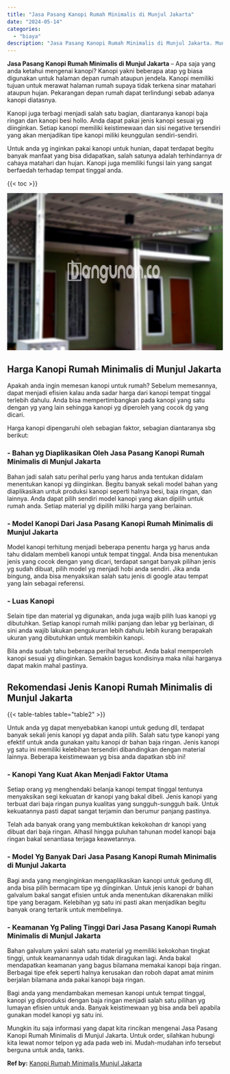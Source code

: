 ```yaml
---
title: "Jasa Pasang Kanopi Rumah Minimalis di Munjul Jakarta"
date: "2024-05-14"
categories: 
  - "biaya"
description: "Jasa Pasang Kanopi Rumah Minimalis di Munjul Jakarta. Mungkin itu saja informasi yang dapat kita rincikan mengenai Jasa Pasang Kanopi Rumah Minimalis di Munj..."
---
```


**Jasa Pasang Kanopi Rumah Minimalis di Munjul Jakarta** – Apa saja yang anda ketahui mengenai kanopi? Kanopi yakni beberapa atap yg biasa digunakan untuk halaman depan rumah ataupun jendela. Kanopi memiliki tujuan untuk merawat halaman rumah supaya tidak terkena sinar matahari ataupun hujan. Pekarangan depan rumah dapat terlindungi sebab adanya kanopi diatasnya.

Kanopi juga terbagi menjadi salah satu bagian, diantaranya kanopi baja ringan dan kanopi besi hollo. Anda dapat pakai jenis kanopi sesuai yg diinginkan. Setiap kanopi memiliki keistimewaan dan sisi negative tersendiri yang akan menjadikan tipe kanopi miliki keunggulan sendiri-sendiri.

Untuk anda yg inginkan pakai kanopi untuk hunian, dapat terdapat begitu banyak manfaat yang bisa didapatkan, salah satunya adalah terhindarnya dr cahaya matahari dan hujan. Kanopi juga memiliki fungsi lain yang sangat berfaedah terhadap tempat tinggal anda.

{{< toc >}}

![Jasa Pasang Kanopi Rumah Minimalis di Munjul Jakarta](/images/harga-kanopi-minimalis-31.png)

## Harga Kanopi Rumah Minimalis di Munjul Jakarta

Apakah anda ingin memesan kanopi untuk rumah? Sebelum memesannya, dapat menjadi efisien kalau anda sadar harga dari kanopi tempat tinggal terlebih dahulu. Anda bisa mempertimbangkan pada kanopi yang satu dengan yg yang lain sehingga kanopi yg diperoleh yang cocok dg yang dicari.

Harga kanopi dipengaruhi oleh sebagian faktor, sebagian diantaranya sbg berikut:

### \- Bahan yg Diaplikasikan Oleh Jasa Pasang Kanopi Rumah Minimalis di Munjul Jakarta

Bahan jadi salah satu perihal perlu yang harus anda tentukan didalam menentukan kanopi yg diinginkan. Begitu banyak sekali model bahan yang diaplikasikan untuk produksi kanopi seperti halnya besi, baja ringan, dan lainnya. Anda dapat pilih sendiri model kanopi yang akan dipilih untuk rumah anda. Setiap material yg dipilih miliki harga yang berlainan.

### \- Model Kanopi Dari Jasa Pasang Kanopi Rumah Minimalis di Munjul Jakarta

Model kanopi terhitung menjadi beberapa penentu harga yg harus anda tahu didalam membeli kanopi untuk tempat tinggal. Anda bisa menentukan jenis yang cocok dengan yang dicari, terdapat sangat banyak pilihan jenis yg sudah dibuat, pilih model yg menjadi hobi anda sendiri. Jika anda bingung, anda bisa menyaksikan salah satu jenis di google atau tempat yang lain sebagai referensi.

### \- Luas Kanopi

Selain tipe dan material yg digunakan, anda juga wajib pilih luas kanopi yg dibutuhkan. Setiap kanopi rumah miliki panjang dan lebar yg berlainan, di sini anda wajib lakukan pengukuran lebih dahulu lebih kurang berapakah ukuran yang dibutuhkan untuk membikin kanopi.

Bila anda sudah tahu beberapa perihal tersebut. Anda bakal memperoleh kanopi sesuai yg diinginkan. Semakin bagus kondisinya maka nilai harganya dapat makin mahal pastinya.

## Rekomendasi Jenis Kanopi Rumah Minimalis di Munjul Jakarta

{{< table-tables table="table2" >}}

Untuk anda yg dapat menyebabkan kanopi untuk gedung dll, terdapat banyak sekali jenis kanopi yg dapat anda pilih. Salah satu type kanopi yang efektif untuk anda gunakan yaitu kanopi dr bahan baja ringan. Jenis kanopi yg satu ini memiliki kelebihan tersendiri dibandingkan dengan material lainnya. Beberapa keistimewaan yg bisa anda dapatkan sbb ini!

### \- Kanopi Yang Kuat Akan Menjadi Faktor Utama

Setiap orang yg menghendaki belanja kanopi tempat tinggal tentunya menyaksikan segi kekuatan dr kanopi yang bakal dibeli. Jenis kanopi yang terbuat dari baja ringan punya kualitas yang sungguh-sungguh baik. Untuk kekuatannya pasti dapat sangat terjamin dan berumur panjang pastinya.

Telah ada banyak orang yang membuktikan kekokohan dr kanopi yang dibuat dari baja ringan. Alhasil hingga puluhan tahunan model kanopi baja ringan bakal senantiasa terjaga keawetannya.

### \- Model Yg Banyak Dari Jasa Pasang Kanopi Rumah Minimalis di Munjul Jakarta

Bagi anda yang menginginkan mengaplikasikan kanopi untuk gedung dll, anda bisa pilih bermacam tipe yg diinginkan. Untuk jenis kanopi dr bahan galvalum bakal sangat efisien untuk anda menentukan dikarenakan miliki tipe yang beragam. Kelebihan yg satu ini pasti akan menjadikan begitu banyak orang tertarik untuk membelinya.

### \- Keamanan Yg Paling Tinggi Dari Jasa Pasang Kanopi Rumah Minimalis di Munjul Jakarta

Bahan galvalum yakni salah satu material yg memiliki kekokohan tingkat tinggi, untuk keamanannya udah tidak diragukan lagi. Anda bakal mendapatkan keamanan yang bagus bilamana memakai kanopi baja ringan. Berbagai tipe efek seperti halnya kerusakan dan roboh dapat amat minim berjalan bilamana anda pakai kanopi baja ringan.

Bagi anda yang mendambakan memesan kanopi untuk tempat tinggal, kanopi yg diproduksi dengan baja ringan menjadi salah satu pilihan yg lumayan efisien untuk anda. Banyak keistimewaan yg bisa anda beli apabila gunakan model kanopi yg satu ini.

Mungkin itu saja informasi yang dapat kita rincikan mengenai Jasa Pasang Kanopi Rumah Minimalis di Munjul Jakarta. Untuk order, silahkan hubungi kita lewat nomor telpon yg ada pada web ini. Mudah-mudahan info tersebut berguna untuk anda, tanks.

**Ref by:**  [Kanopi Rumah Minimalis Munjul Jakarta](https://id.wikipedia.org/wiki/Kanopi)
